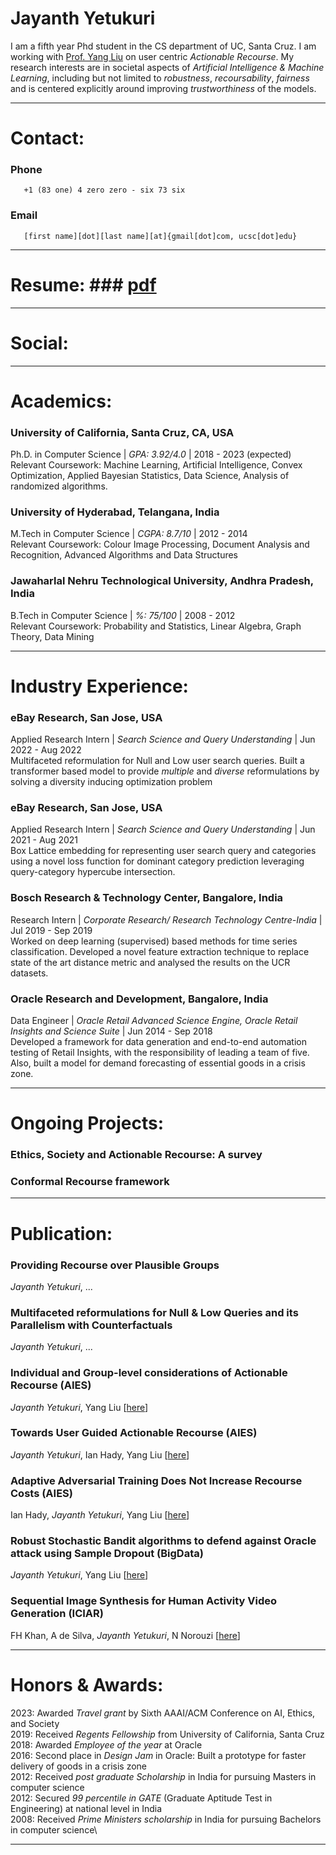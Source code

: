 # Jayanth Yetukuri
I am a fifth year Phd student in the CS department of UC, Santa Cruz. I am working with [Prof. Yang Liu](http://yliuu.com/) on user centric _Actionable Recourse_. My research interests are in societal aspects of _Artificial Intelligence & Machine Learning_, including but not limited to _robustness_, _recoursability_, _fairness_ and is centered explicitly around improving _trustworthiness_ of the models.

---

# Contact:
### Phone

       +1 (83 one) 4 zero zero - six 73 six

### Email

       [first name][dot][last name][at]{gmail[dot]com, ucsc[dot]edu}

---

# Resume: ### [pdf](https://jayanthyetukuri.github.io/jayanth_yetukuri_resume_23.pdf)

---

# Social:

[](https://scholar.google.com/citations?user=x4cP9hMAAAAJ&hl=en&authuser=1)

[](https://www.linkedin.com/in/jayanth-yetukuri-87052647/)

[](https://github.com/jayanthyetukuri)

[](https://twitter.com/JayanthYetukuri)

[](https://drive.google.com/file/d/1-3oeTFS8h4bCK2v43hJyKoWqVwgSrXnO/view?usp=sharing)

---

# Academics:
### University of California, Santa Cruz, CA, USA
Ph.D. in Computer Science | _GPA: 3.92/4.0_ | 2018 - 2023 (expected)\
Relevant Coursework: Machine Learning, Artificial Intelligence, Convex Optimization, Applied Bayesian Statistics, Data Science, Analysis of randomized algorithms.

### University of Hyderabad, Telangana, India
M.Tech in Computer Science | _CGPA: 8.7/10_ | 2012 - 2014\
Relevant Coursework: Colour Image Processing, Document Analysis and Recognition, Advanced Algorithms and Data Structures

### Jawaharlal Nehru Technological University, Andhra Pradesh, India
B.Tech in Computer Science | _%: 75/100_ | 2008 - 2012\
Relevant Coursework: Probability and Statistics, Linear Algebra, Graph Theory, Data Mining

---
  
# Industry Experience:
### eBay Research, San Jose, USA
Applied Research Intern | _Search Science and Query Understanding_ | Jun 2022 - Aug 2022\
Multifaceted reformulation for Null and Low user search queries. Built a transformer based model to provide _multiple_ and _diverse_ reformulations by solving a diversity inducing optimization problem

### eBay Research, San Jose, USA
Applied Research Intern | _Search Science and Query Understanding_ | Jun 2021 - Aug 2021\
Box Lattice embedding for representing user search query and categories using a novel loss function for dominant category prediction leveraging query-category hypercube intersection.

### Bosch Research & Technology Center, Bangalore, India
Research Intern | _Corporate Research/ Research Technology Centre-India_ | Jul 2019 - Sep 2019\
Worked on deep learning (supervised) based methods for time series classification. Developed a novel feature extraction technique to replace state of the art distance metric and analysed the results on the UCR datasets.

### Oracle Research and Development, Bangalore, India
Data Engineer | _Oracle Retail Advanced Science Engine, Oracle Retail Insights and Science Suite_ | Jun 2014 - Sep 2018\
Developed a framework for data generation and end-to-end automation testing of Retail Insights, with the responsibility of leading a team of five. Also, built a model for demand forecasting of essential goods in a crisis zone. 

---

# Ongoing Projects:
### Ethics, Society and Actionable Recourse: A survey

### Conformal Recourse framework

---

# Publication:
### Providing Recourse over Plausible Groups
_Jayanth Yetukuri_, ...

### Multifaceted reformulations for Null \& Low Queries and its Parallelism with Counterfactuals
_Jayanth Yetukuri_, ...

### Individual and Group-level considerations of Actionable Recourse (AIES)
_Jayanth Yetukuri_, Yang Liu 
[[here](https://doi.org/10.1145/3600211.3604758)]

### Towards User Guided Actionable Recourse (AIES)
_Jayanth Yetukuri_, Ian Hady, Yang Liu 
[[here](https://doi.org/10.1145/3600211.3604708)]

### Adaptive Adversarial Training Does Not Increase Recourse Costs (AIES)
Ian Hady, _Jayanth Yetukuri_, Yang Liu 
[[here](https://doi.org/10.1145/3600211.3604704)]

### Robust Stochastic Bandit algorithms to defend against Oracle attack using Sample Dropout (BigData)
_Jayanth Yetukuri_, Yang Liu 
[[here](https://ieeexplore.ieee.org/document/10020649)]

### Sequential Image Synthesis for Human Activity Video Generation (ICIAR)
FH Khan, A de Silva, _Jayanth Yetukuri_, N Norouzi 
[[here](https://dl.acm.org/doi/abs/10.1007/978-3-030-27272-2_11)]

---

# Honors & Awards:
2023: Awarded _Travel grant_ by Sixth AAAI/ACM Conference on AI, Ethics, and Society\
2019: Received _Regents Fellowship_ from University of California, Santa Cruz\
2018: Awarded _Employee of the year_ at Oracle\
2016: Second place in _Design Jam_ in Oracle: Built a prototype for faster delivery of goods in a crisis zone\
2012: Received _post graduate Scholarship_ in India for pursuing Masters in computer science\
2012: Secured _99 percentile in GATE_ (Graduate Aptitude Test in Engineering) at national level in India\
2008: Received _Prime Ministers scholarship_ in India for pursuing Bachelors in computer science\

---
